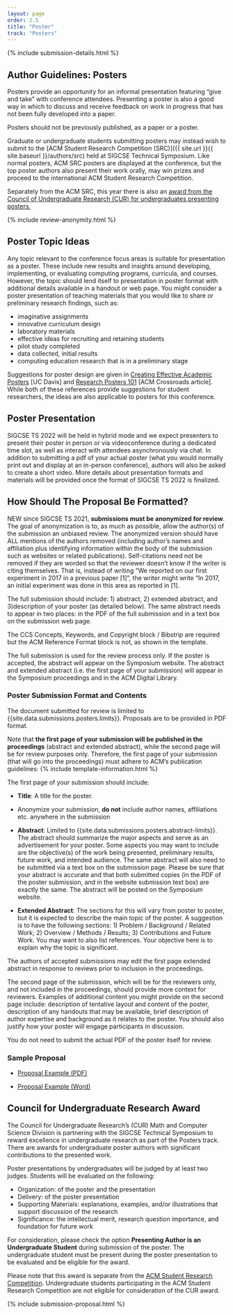 ```yaml
---
layout: page
order: 2.5
title: "Poster"
track: "Posters"
---
```

 
{% include submission-details.html %}
 
 
## Author Guidelines: Posters
 
Posters provide an opportunity for an informal presentation featuring “give and take” with conference attendees. Presenting a poster is also a good way in which to discuss and receive feedback on work in progress that has not been fully developed into a paper.
 
Posters should not be previously published, as a paper or a poster.
 
Graduate or undergraduate students submitting posters may instead wish to submit to the [ACM Student Research Competition (SRC)]({{ site.url }}{{ site.baseurl }}/authors/src) held at SIGCSE Technical Symposium. Like normal posters, ACM SRC posters are displayed at the conference, but the top poster authors also present their work orally, may win prizes and proceed to the international ACM Student Research Competition. 
 
Separately from the ACM SRC, this year there is also an [award from the Council of Undergraduate Research (CUR) for undergraduates presenting posters.](#cur) 
 
 
{% include review-anonymity.html %}
 
 
## Poster Topic Ideas
Any topic relevant to the conference focus areas is suitable for presentation as a poster. These include new results and insights around developing, implementing, or evaluating computing programs, curricula, and courses.  However, the topic should lend itself to presentation in poster format with additional details available in a handout or web page. You might consider a poster presentation of teaching materials that you would like to share or preliminary research findings, such as:
- imaginative assignments
- innovative curriculum design
- laboratory materials
- effective ideas for recruiting and retaining students
- pilot study completed
- data collected, initial results
- computing education research that is in a preliminary stage
 
Suggestions for poster design are given in [Creating Effective Academic Posters](https://urc.ucdavis.edu/creating-effective-academic-posters) [UC Davis] and [Research Posters 101](http://xrds.acm.org/article.cfm?aid=332138) [ACM Crossroads article]. While both of these references provide suggestions for student researchers, the ideas are also applicable to posters for this conference.
 
## Poster Presentation
SIGCSE TS 2022 will be held in hybrid mode and we expect  presenters to present their poster in person or via videoconference during a dedicated time slot, as well as interact with attendees asynchronously via chat. 
In addition to submitting a pdf of your actual poster (what you would normally print out and display at an in-person conference), authors will also be asked to create a short video. More details about presentation formats and materials will be provided once the format of SIGCSE TS 2022 is finalized.
 
## How Should The Proposal Be Formatted?
 
NEW since SIGCSE TS 2021, **submissions must be anonymized for review**.  The goal of anonymization is to, as much as possible, allow the author(s) of the submission an unbiased review. The anonymized version should have ALL mentions of the authors removed (including author’s names and affiliation plus identifying information within the body of the submission such as websites or related publications). Self-citations need not be removed if they are worded so that the reviewer doesn’t know if the writer is citing themselves. That is, instead of writing “We reported on our first experiment in 2017 in a previous paper [1]”, the writer might write “In 2017, an initial experiment was done in this area as reported in [1].
 
The full submission should include: 1)  abstract, 2) extended abstract, and 3)description of your poster (as detailed below). The same abstract needs to appear in two places: in the PDF of the full submission and in a text box on the submission web page.

The CCS Concepts, Keywords, and Copyright block / Bibstrip are required but the ACM Reference Format block is not, as shown in the template.
 
The full submission is used for the review process only. If the poster is accepted, the abstract will appear on the Symposium website. The abstract and extended abstract (i.e. the first page of your submission) will appear in the Symposium proceedings and in the ACM Digital Library. 
 
 
### Poster Submission Format and Contents
 
The document submitted for review is limited to {{site.data.submissions.posters.limits}}. Proposals are to be provided in PDF format.
 
Note that  **the first page of your submission will be published in the proceedings** (abstract and extended abstract), while the second page will be for review purposes only.  Therefore, the first page of your submission (that will go into the proceedings) must adhere to ACM’s publication guidelines:
{% include template-information.html %}
 
The first page of your submission should include:
 
-   **Title**: A title for the poster.
 
-   Anonymize your submission, **do not** include author names, affiliations etc. anywhere in the submission
 
-   **Abstract**: Limited to {{site.data.submissions.posters.abstract-limits}}. The abstract should summarize the major aspects and serve as an advertisement for your poster. Some aspects you may want to include are the objective(s) of the work being presented, preliminary results, future work, and intended audience.  The same abstract will also need to be submitted via a text box on the submission page. Please be sure that your abstract is accurate and that both submitted copies (in the PDF of the poster submission, and in the website submission text box) are exactly the same. The abstract will be posted on the Symposium website. 
 
-   **Extended Abstract**: The sections for this will vary from poster to poster, but it is expected to describe the main topic of the poster. A suggestion is to have the following sections: 1) Problem / Background / Related Work; 2) Overview / Methods / Results; 3) Contributions and Future Work. You may want to also list references. Your objective here is to explain why the topic is significant.
 
The authors of accepted submissions may edit the first page extended abstract in response to reviews prior to inclusion in the proceedings.
 
The second page of the submission, which will be for the reviewers only, and not included in the proceedings, should provide more context for reviewers. Examples of additional content you might provide on the second page include: description of tentative layout and content of the poster, description of any handouts that may be available, brief description of author expertise and background as it relates to the poster. You should also justify how your poster will engage participants in discussion. 
 
You do not need to submit the actual PDF of the poster itself for review.
 
 
### Sample Proposal
 
-  [Proposal Example (PDF)](/docs/sigcse-sample-poster-anonymous.pdf)
 
-  [Proposal Example (Word)](/docs/sigcse-sample-poster-anonymous.docx)
 
<a name="cur"></a>
 
## Council for Undergraduate Research Award
 
The Council for Undergraduate Research’s (CUR) Math and Computer Science Division is partnering with the SIGCSE Technical Symposium to reward excellence in undergraduate research as part of the Posters track. There are awards for undergraduate poster authors with significant contributions to the presented work. 
 
Poster presentations by undergraduates will be judged by at least two judges.  Students will be evaluated on the following:
 
* Organization: of the poster and the presentation
* Delivery: of the poster presentation
* Supporting Materials: explanations, examples, and/or illustrations that support discussion of the research
* Significance: the intellectual merit, research question importance, and foundation for future work
 
For consideration, please check the option **Presenting Author is an Undergraduate Student** during submission of the poster.  The undergraduate student must be present during the poster presentation to be evaluated and be eligible for the award.  
 
Please note that this award is separate from the [ACM Student Research Competition](/authors/src).  Undergraduate students participating in the ACM Student Research Competition are not eligible for consideration of the CUR award.
 
{% include submission-proposal.html %}
